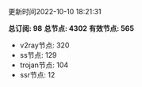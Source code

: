 更新时间2022-10-10 18:21:31

**总订阅: 98**
**总节点: 4302**
**有效节点: 565**
- v2ray节点: 320
- ss节点: 129
- trojan节点: 104
- ssr节点: 12
